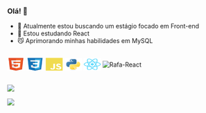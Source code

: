 ### Olá! 👋

- 🌱 Atualmente estou buscando um estágio focado em Front-end
- 👾 Estou estudando React
- 😼 Aprimorando minhas habilidades em MySQL

<div style="display: inline_block"><br>
  <img align="center" alt="HTML" height="30" width="40" src="https://raw.githubusercontent.com/devicons/devicon/master/icons/html5/html5-original.svg">
  <img align="center" alt="CSS" height="30" width="40" src="https://raw.githubusercontent.com/devicons/devicon/master/icons/css3/css3-original.svg">
  <img align="center" alt="Js" height="30" width="40" src="https://raw.githubusercontent.com/devicons/devicon/master/icons/javascript/javascript-plain.svg">
  <img align="center" alt="Python" height="30" width="40" src="https://raw.githubusercontent.com/devicons/devicon/master/icons/python/python-original.svg">
  <img align="center" alt="React" height="30" width="40" src="https://raw.githubusercontent.com/devicons/devicon/master/icons/react/react-original.svg">
  <img align="center" alt="Rafa-React" height="30" width="40" src="https://cdn.jsdelivr.net/gh/devicons/devicon@latest/icons/mysql/mysql-original-wordmark.svg">
</div>

##

<a href="https://github.com/Gabriel-Flavio/github-readme-stats">
  <img height=200 align="center" src="https://github-readme-stats.vercel.app/api?username=Gabriel-Flavio&theme=dracula" />
</a>
<p style="white-space: pre;"></p>
<a href="https://github.com/Gabriel-Flavio/convoychat">
  <img height=200 align="center" src="https://github-readme-stats.vercel.app/api/top-langs?username=Gabriel-Flavio&layout=compact&langs_count=8&card_width=320&theme=dracula" />
</a>
